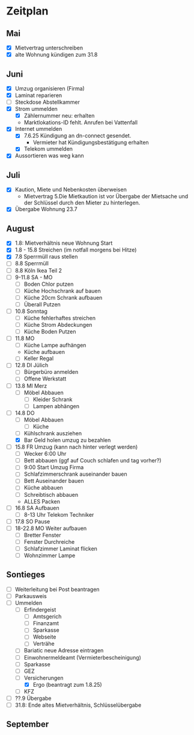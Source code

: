 # Zeitplan

## Mai

- [x] Mietvertrag unterschreiben
- [x] alte Wohnung kündigen zum 31.8

## Juni

- [x] Umzug organisieren (Firma)
- [x] Laminat reparieren
- [ ] Steckdose Abstellkammer
- [x] Strom ummelden
  - [x] Zählernummer neu: erhalten
  - Marktlokations-ID fehlt. Anrufen bei Vattenfall
- [x] Internet ummelden
  - [x] 7.6.25 Kündigung an dn-connect gesendet.
    - Vermieter hat Kündigungsbestätigung erhalten
  - [x] Telekom ummelden
- [x] Aussortieren was weg kann

## Juli

- [x] Kaution, Miete und Nebenkosten überweisen
  - Mietvertrag 5.Die Mietkaution ist vor Übergabe der Mietsache und der Schlüssel durch den Mieter zu hinterlegen.
- [x] Übergabe Wohnung 23.7

## August

- [x] 1.8: Mietverhältnis neue Wohnung Start
- [x] 1.8 - 15.8 Streichen (im notfall morgens bei Hitze)
- [x] 7.8 Sperrmüll raus stellen
- [ ] 8.8 Sperrmüll
- [ ] 8.8 Köln Ikea Teil 2
- [ ] 9-11.8 SA - MO
  - [ ] Boden Chlor putzen
  - [ ] Küche Hochschrank auf bauen
  - [ ] Küche 20cm Schrank aufbauen
  - [ ] Überall Putzen
- [ ] 10.8 Sonntag
  - [ ] Küche fehlerhaftes streichen
  - [ ] Küche Strom Abdeckungen
  - [ ] Küche Boden Putzen
- [ ] 11.8 MO
  - [ ] Küche Lampe aufhängen
  - Küche aufbauen
  - [ ] Keller Regal
- [ ] 12.8 DI Jülich
  - [ ] Bürgerbüro anmelden
  - [ ] Offene Werkstatt
- [ ] 13.8 MI Merz
  - [ ] Möbel Abbauen
    - [ ] Kleider Schrank
    - [ ] Lampen abhängen
- [ ] 14.8 DO
  - [ ] Möbel Abbauen
    - [ ] Küche
  - [ ] Kühlschrank ausziehen
  - [x] Bar Geld holen umzug zu bezahlen
- [ ] 15.8 FR Umzug (kann nach hinter verlegt werden)
  - [ ] Wecker 6:00 Uhr
  - [ ] Bett abbauen (ggf auf Couch schlafen und tag vorher?)
  - [ ] 9:00 Start Umzug Firma
  - [ ] Schlafzimmerschrank auseinander bauen
  - [ ] Bett Auseinander bauen
  - [ ] Küche abbauen
  - [ ] Schreibtisch abbauen
  - ALLES Packen
- [ ] 16.8 SA Aufbauen
  - [ ] 8-13 Uhr Telekom Techniker
- [ ] 17.8 SO Pause
- [ ] 18-22.8 MO Weiter aufbauen
  - [ ] Bretter Fenster
  - [ ] Fenster Durchreiche
  - [ ] Schlafzimmer Laminat flicken
  - [ ] Wohnzimmer Lampe

## Sontieges

- [ ] Weiterleitung bei Post beantragen
- [ ] Parkausweis
- [ ] Ummelden
  - [ ] Erfindergeist
    - [ ] Amtsgerich
    - [ ] Finanzamt
    - [ ] Sparkasse
    - [ ] Webseite
    - [ ] Verträhe
  - [ ] Bariatic neue Adresse eintragen
  - [ ] Einwohnermeldeamt (Vermieterbescheinigung)
  - [ ] Sparkasse
  - [ ] GEZ
  - [ ] Versicherungen
    - [x] Ergo (beantragt zum 1.8.25)
  - [ ] KFZ
- [ ] ??.9 Übergabe
- [ ] 31.8: Ende altes Mietverhältnis, Schlüsselübergabe

## September
